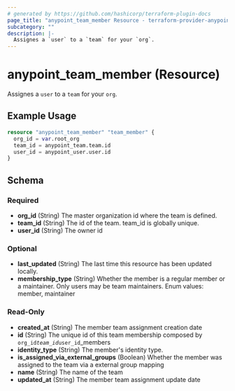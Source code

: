 ```yaml
---
# generated by https://github.com/hashicorp/terraform-plugin-docs
page_title: "anypoint_team_member Resource - terraform-provider-anypoint"
subcategory: ""
description: |-
  Assignes a `user` to a `team` for your `org`.
---
```


# anypoint_team_member (Resource)

Assignes a `user` to a `team` for your `org`.

## Example Usage

```terraform
resource "anypoint_team_member" "team_member" {
  org_id = var.root_org
  team_id = anypoint_team.team.id
  user_id = anypoint_user.user.id
}
```

<!-- schema generated by tfplugindocs -->
## Schema

### Required

- **org_id** (String) The master organization id where the team is defined.
- **team_id** (String) The id of the team. team_id is globally unique.
- **user_id** (String) The owner id

### Optional

- **last_updated** (String) The last time this resource has been updated locally.
- **membership_type** (String) Whether the member is a regular member or a maintainer. Only users may be team maintainers. Enum values: member, maintainer

### Read-Only

- **created_at** (String) The member team assignment creation date
- **id** (String) The unique id of this team membership composed by `org_id`_`team_id`_`user_id`_members
- **identity_type** (String) The member's identity type.
- **is_assigned_via_external_groups** (Boolean) Whether the member was assigned to the team via a external group mapping
- **name** (String) The name of the team
- **updated_at** (String) The member team assignment update date


